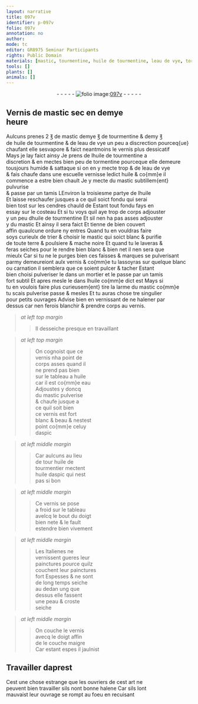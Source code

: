 ```yaml
---
layout: narrative
title: 097v
identifier: p-097v
folio: 097v
annotation: no
author:
mode: tc
editor: GR8975 Seminar Participants
rights: Public Domain
materials: [mastic, tourmentine, huile de tourmentine, leau de vye, tormentine, eau de vye, huile, tamis, cendres, aspic, huile de tourmentier, huile daspic]
tools: []
plants: []
animals: []
---
```


<div class="folio" align="center">- - - - - <a href="http://gallica.bnf.fr/ark:/12148/btv1b10500001g/f200.item" target="_blank"><img src="https://cu-mkp.github.io/2017-workshop-edition/assets/photo-icon.png" alt="folio image: " style="display:inline-block; margin-bottom:-3px;"/>097v</a> - - - - - </div>  
  

## Vernis de <span class="m">mastic</span> sec en demye<br/> heure

 
 Aulcuns prenes 2 ℥ de <span class="m">mastic</span> demye ℥ de <span class="m">tourmentine</span> & demy ℥<br/> de <span class="m">huile de tourmentine</span> & de <span class="m">leau de vye</span> un peu a discrection pourceq{ue}<br/> chaufant elle sesvapore & faict neantmoins le vernis plus dessicatif<br/> Mays je lay faict ainsy Je prens de l<span class="m">huile de tourmentine</span> a<br/> discretion & en mectes bien peu de <span class="m">tormentine</span> pourceque elle demeure<br/> tousjours humide & sattaque si on en y mecte trop & de l<span class="m">eau de vye</span><br/> & fais chaufe dans une escuelle vernisse ledict <span class="m">huile</span> & co{mm}e il<br/> commence a estre bien chault Je y mecte du <span class="m">mastic</span> subtillem{ent} pulvurise<br/> & passe par un <span class="m">tamis</span> <span class="del">L</span>Environ la troisiesme partye de l<span class="m">huile</span><br/> Et laisse reschaufer jusques a ce quil soict fondu qui serai<br/> bien tost sur les <span class="m">cendres</span> chauld de Estant tout fondu fays en<br/> essay sur le costeau Et si tu voys quil aye trop de corps adjouster<br/> y un peu d<span class="m">huile de tourmentine</span> Et sil nen ha pas asses adjouster<br/> y du <span class="m">mastic</span> Et ainsy il sera faict Et tienne de bien couvert<br/> affin quaulcune ordure ny entres Quand tu en vouldras faire<br/> soys curieulx de trier & choisir le <span class="m">mastic</span> qui soict blanc & purifie<br/> de toute terre & poulsiere & mache noire Et quand tu le laveras &<br/> feras seiches pour le rendre bien blanc & bien net il nen sera que<br/> mieulx Car si tu ne le purges bien ces faisses & marques se pulverisant<br/> parmy demeureiont aulx vernis & co{mm}e tu lassoyras sur quelque blanc<br/> ou carnation il semblera que ce soient pulcer & tacher Estant<br/> bien choisi pulveriser le dans un mortier et le passe par un <span class="m">tamis</span><br/> fort subtil Et apres mesle le dans lhuile co{mm}e dict est Mays si<br/> tu en voulois faire plus curieusem{ent} tire la larme du <span class="m">mastic</span> co{mm}e<br/> tu scais pulverise passe & mesles Et tu auras chose tre singulier<br/> pour petits ouvrages Advise bien en vernissant de ne halener par<br/> dessus car nen ferois blanchir & prendre corps au vernis.
 
> *at left top margin*
> 
> >   Il desseiche presque en travaillant 
 
> *at left top margin*
> 
> >   On cognoist que ce<br/> vernis nha point de<br/> corps asses quand il<br/> ne prend pas bien<br/> sur le tableau a <span class="m">huile</span><br/> car il est co{mm}e eau<br/> Adjoustes y doncq<br/> du <span class="m">mastic</span> pulverise<br/> & chaufe jusque a<br/> ce quil soit bien<br/> ce vernis est fort<br/> blanc & beau & nestest<br/> point co{mm}e celuy<br/> d<span class="m">aspic</span>
 
> *at left middle margin*
> 
> >   Car aulcuns au lieu<br/> de <span class="del">tour</span> <span class="m">huile de<br/> tourmentier</span> mectent<br/> <span class="m">huile daspic</span> qui nest<br/> pas si bon
 
> *at left middle margin*
> 
> >   Ce vernis se pose<br/> a froid sur le tableau<br/> avelcq le bout du doigt<br/> bien nete & le fault<br/> estendre bien vivement
 
> *at left middle margin*
> 
> >   Les <span class="pl">Italienes</span> ne<br/> vernissent gueres leur<br/> painctures pource quilz<br/> couchent leur painctures<br/> fort Espesses & ne sont<br/> de long temps seiche<br/> au dedan ung que<br/> dessus elle fassent<br/> une peau & croste<br/> seiche
 
> *at left middle margin*
> 
> >   On couche le vernis<br/> avecq le doigt affin<br/> de le couche maigre<br/> Car estant espes il jaulnist
 
 
  

## Travailler daprest

 
Cest une chose estrange que les ouvriers de cest art ne<br/> peuvent bien travailler sils nont bonne halene Car sils lont<br/> mauvaist leur ouvrage se rompt au foeu en recuisant
 
